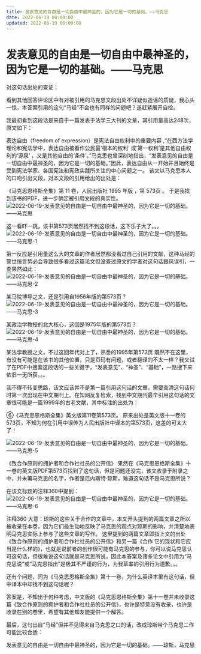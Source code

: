 ```yaml
---
title: 发表意见的自由是一切自由中最神圣的，因为它是一切的基础。——马克思
date: 2022-06-19 00:00:00
updated: 2022-06-19 00:00:00
---
```


# 发表意见的自由是一切自由中最神圣的，因为它是一切的基础。——马克思

对这句话出处的查证：

看到其他回答评论区中有对被引用的马克思文段出处不详疑似造谣的质疑，我心头一惊，本答案引用的这句“马经”不会也有同样的问题吧？遂赶紧展开自检。

我最初看到这段话是来自于一篇发表于法学三大刊的文章，其引用量高达248次，原文如下：

表达自由（freedom of expression）是宪法自由权利中的重要内容 ,“在西方法学理论和宪法学中，表达自由被看作公民最‘根本的权利’ 或‘第一权利’是其他自由权利的‘源泉’ ，又是其他自由的‘条件’。”马克思也曾深刻地指出，“发表意见的自由是一切自由中最神圣的，因为它是一切的基础。”因此，表达自由从一开始并且始终是受到宪法学家、各国宪法和宪政实践所关注的中心问题之一。
该文以马克思本人的口吻引出文段，对本文段的引用给出的出处是：

《马克思恩格斯全集》第 11 卷，人民出版社 1995 年版 ，第 573页 。
于是我找到该书的PDF，进一步确定被引用文段的真实性。
![2022-06-19-发表意见的自由是一切自由中最神圣的，因为它是一切的基础。——马克思](assets/2022-06-19-发表意见的自由是一切自由中最神圣的，因为它是一切的基础。——马克思.jpeg)

这一看吓一跳，该书第573页居然找不到这段话，这下乐子大了。。。
![2022-06-19-发表意见的自由是一切自由中最神圣的，因为它是一切的基础。——马克思-1](assets/2022-06-19-发表意见的自由是一切自由中最神圣的，因为它是一切的基础。——马克思-1.jpeg)

第一反应是引用量这么大的文章的作者居然都没看过自己引用的文献，这种马经的警世恒言势必会导致很多看过这篇论文但没查过原文的学者对这句话跟风误引，一查果然如此：
![2022-06-19-发表意见的自由是一切自由中最神圣的，因为它是一切的基础。——马克思-2](assets/2022-06-19-发表意见的自由是一切自由中最神圣的，因为它是一切的基础。——马克思-2.jpeg)

某马院博导之文，还是引用自1956年版的第573页？
![2022-06-19-发表意见的自由是一切自由中最神圣的，因为它是一切的基础。——马克思-3](assets/2022-06-19-发表意见的自由是一切自由中最神圣的，因为它是一切的基础。——马克思-3.jpeg)

某政治学教授的北大核心，这回是1975年版的第573页？
![2022-06-19-发表意见的自由是一切自由中最神圣的，因为它是一切的基础。——马克思-4](assets/2022-06-19-发表意见的自由是一切自由中最神圣的，因为它是一切的基础。——马克思-4.jpeg)

某法学教授之文，不过这回年代对上了，熟悉的1995年第573页
既然不在这里，有没有可能是在该书的其他位置，只是页码有问题，或者翻译的不太一样？我又试了在PDF中搜索这段话的一些关键字，“发表意见”、“神圣”、“基础”，一路搜下来依旧一无所获。。。

我不得不转变思路，该文应该并不是第一篇引用这句话的文章，需要查清这句话何时第一次出现在中文期刊上。在知网反复检索，找到中文期刊最早引用这句话的文章很可能是一篇1999年的古老文献，其中标注的出处为：

⑥《马克思恩格斯全集》英文版第11卷第573页。
原来出处是英文版十一卷的573页，不知为何在引用中误传为人民出版社中译本的第573页，这差的可太大了！

![2022-06-19-发表意见的自由是一切自由中最神圣的，因为它是一切的基础。——马克思-5](assets/2022-06-19-发表意见的自由是一切自由中最神圣的，因为它是一切的基础。——马克思-5.jpeg)

《致合作原则的拥护者和合作社社员的公开信》
果然在《马克思恩格斯全集》十一卷的英文版PDF第573页找到了这句话，但是问题还没完，该文收录于附录之中，并未署马克思的名字，作者是厄内斯特·琼斯，难道这句话不是马克思所说？

在该文标题的注释360中提到：
![2022-06-19-发表意见的自由是一切自由中最神圣的，因为它是一切的基础。——马克思-6](assets/2022-06-19-发表意见的自由是一切自由中最神圣的，因为它是一切的基础。——马克思-6.jpeg)

注释360
大意：琼斯的这些关于合作的文章中，本文开头提到的两篇文章之所以被收录在本卷，因为它们最生动地反映了马克思的观点对琼斯的影响，并清楚地表明马克思实际上参与了这些文章的写作。
这里提到的两篇文章即指上文的出处《致合作原则的拥护者和合作社社员的公开信》和另一篇《合作 它的现状和它应当是什么样的》，也就是说前者的创作很可能有马克思的参与，你可以说马克思认可这句话，但很难说这句话就是马克思所说，因此本答案及诸多论文中引用为“马克思说”或“马克思指出”是极其不严谨的行为，为我草率的引用行为道歉。。。

还有个问题，同为《马克思恩格斯全集》第十一卷，为什么英译本里有这句话，但中译本中却找不到这句话呢？

答案是，不知出于何种考虑，中文版的《马克思恩格斯全集》第十一卷并未收录这篇《致合作原则的拥护者和合作社社员的公开信》，也许是特意没有收录，也许是收录在别的卷里，希望有其他知友能提供一个解答。

最后，这句出自“马经”但并不见得来自马克思之口的话，改成琼斯带个马克思二作可能比较合适：

发表意见的自由是一切自由中最神圣的，因为它是一切的基础。——琼斯，马克思
